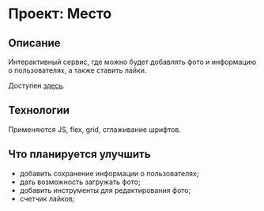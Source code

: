 # Проект: Место
## Описание
Интерактивный сервис, где можно будет добавлять фото и  информацию о пользователях, а также ставить лайки.  

Доступен [здесь](https://alexgusarov.github.io/mesto/). 

## Технологии
Применяются JS, flex, grid, сглаживание шрифтов. 

## Что планируется улучшить
* добавить сохранение информации о пользователях;
* дать возможность загружать фото;
* добавить инструменты для редактирования фото;
* счетчик лайков;

